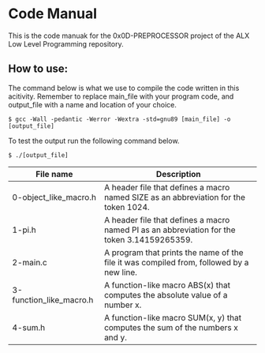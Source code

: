 # Code Manual
This is the code manuak for the 0x0D-PREPROCESSOR project of the ALX Low Level Programming repository.

## How to use:

The command below is what we use to compile the code written in this acitivity. Remember to replace main_file with your program code, and output_file with a  name and location of your choice.


```console
$ gcc -Wall -pedantic -Werror -Wextra -std=gnu89 [main_file] -o [output_file]
```

To test the output run the following command below.

```console
$ ./[output_file]
```

| File name |  Description |
|-----------|--------------------------------|
|0-object_like_macro.h| A header file that defines a macro named SIZE as an abbreviation for the token 1024.|
|1-pi.h | A header file that defines a macro named PI as an abbreviation for the token 3.14159265359.|
|2-main.c | A program that prints the name of the file it was compiled from, followed by a new line.|
|3-function_like_macro.h | A function-like macro ABS(x) that computes the absolute value of a number x.|
|4-sum.h | A function-like macro SUM(x, y) that computes the sum of the numbers x and y.|

